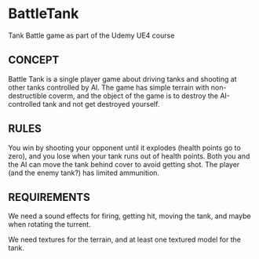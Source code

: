 # BattleTank
Tank Battle game as part of the Udemy UE4 course

## CONCEPT ##

Battle Tank is a single player game about driving tanks and shooting at other tanks controlled by AI. The game has simple terrain with non-destructible coverm, and the object of the game is to destroy the AI-controlled tank and not get destroyed yourself.

## RULES ##

You win by shooting your opponent until it explodes (health points go to zero), and you lose
when your tank runs out of health points. Both you and the AI can move the tank behind cover
to avoid getting shot. The player (and the enemy tank?) has limited ammunition.

## REQUIREMENTS ##

We need a sound effects for firing, getting hit, moving the tank, and maybe when rotating the turrent.

We need textures for the terrain, and at least one textured model for the tank.
